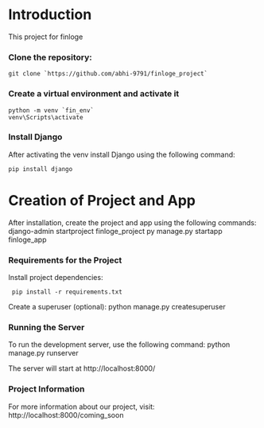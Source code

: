 # Introduction

This project for finloge

### Clone the repository:

    git clone `https://github.com/abhi-9791/finloge_project`

### Create a virtual environment and activate it
    python -m venv `fin_env`
    venv\Scripts\activate

### Install Django

After activating the venv install Django using the following command:

    pip install django

# Creation of Project and App

After installation, create the project and app using the following commands:
    django-admin startproject finloge_project
    py manage.py startapp finloge_app

### Requirements for the Project

Install project dependencies:

     pip install -r requirements.txt

Create a superuser (optional):
    python manage.py createsuperuser

### Running the Server

To run the development server, use the following command:
    python manage.py runserver

The server will start at http://localhost:8000/

### Project Information

For more information about our project, visit:
    http://localhost:8000/coming_soon
